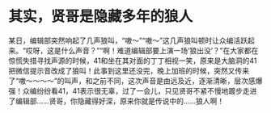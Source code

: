 # 其实，贤哥是隐藏多年的狼人

某日，编辑部突然响起了几声狼叫，“嗷～”“嗷～”这几声狼叫顿时让众编活跃起来。“哎呀，这是什么声音？”“啊！难道编辑部要上演一场‘狼出没’？”在大家都在惊慌失措寻找声源的时候，41和坐在其对面的丁丁相视一笑，原来是大脑洞的41把微信提示音改成了狼叫！此事到这里还没完，晚上加班的时候，突然又传来了“嗷～～～～”的叫声，和之前不同，这次声音是由远及近，逐渐清晰，层次感爆强！众编纷纷看41，41表示很无辜，过了一会儿，只见贤哥不紧不慢地踱步走进了编辑部……贤哥，你隐藏得好深，原来你就是传说中的……狼人啊！